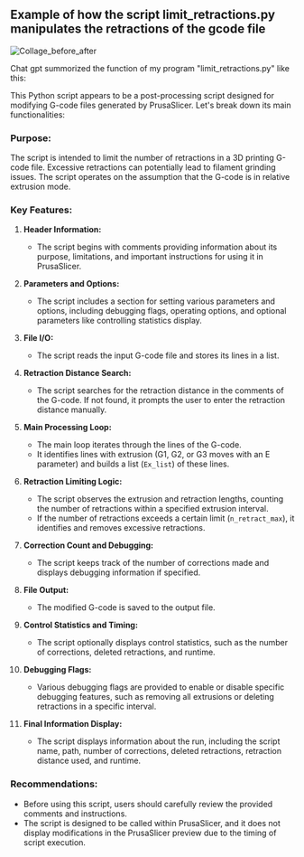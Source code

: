 ## Example of how the script limit_retractions.py manipulates the retractions of the gcode file

![Collage_before_after](https://github.com/WatchingWatches/Post_processing_gcode/assets/106354710/bc6427a8-e1f5-40dd-9481-be738bed33a3)


Chat gpt summorized the function of my program "limit_retractions.py" like this:

This Python script appears to be a post-processing script designed for modifying G-code files generated by PrusaSlicer. Let's break down its main functionalities:

### Purpose:
The script is intended to limit the number of retractions in a 3D printing G-code file. Excessive retractions can potentially lead to filament grinding issues. The script operates on the assumption that the G-code is in relative extrusion mode.

### Key Features:

1. **Header Information:**
   - The script begins with comments providing information about its purpose, limitations, and important instructions for using it in PrusaSlicer.

2. **Parameters and Options:**
   - The script includes a section for setting various parameters and options, including debugging flags, operating options, and optional parameters like controlling statistics display.

3. **File I/O:**
   - The script reads the input G-code file and stores its lines in a list.

4. **Retraction Distance Search:**
   - The script searches for the retraction distance in the comments of the G-code. If not found, it prompts the user to enter the retraction distance manually.

5. **Main Processing Loop:**
   - The main loop iterates through the lines of the G-code.
   - It identifies lines with extrusion (G1, G2, or G3 moves with an E parameter) and builds a list (`Ex_list`) of these lines.

6. **Retraction Limiting Logic:**
   - The script observes the extrusion and retraction lengths, counting the number of retractions within a specified extrusion interval.
   - If the number of retractions exceeds a certain limit (`n_retract_max`), it identifies and removes excessive retractions.

7. **Correction Count and Debugging:**
   - The script keeps track of the number of corrections made and displays debugging information if specified.

8. **File Output:**
   - The modified G-code is saved to the output file.

9. **Control Statistics and Timing:**
   - The script optionally displays control statistics, such as the number of corrections, deleted retractions, and runtime.

10. **Debugging Flags:**
    - Various debugging flags are provided to enable or disable specific debugging features, such as removing all extrusions or deleting retractions in a specific interval.

11. **Final Information Display:**
    - The script displays information about the run, including the script name, path, number of corrections, deleted retractions, retraction distance used, and runtime.

### Recommendations:
- Before using this script, users should carefully review the provided comments and instructions.
- The script is designed to be called within PrusaSlicer, and it does not display modifications in the PrusaSlicer preview due to the timing of script execution.

